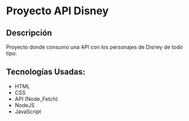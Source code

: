 # Proyecto API Disney

<h2> Descripción</h2>
Proyecto donde consumo una API con los personajes de Disney de todo tipo. 

<h2> Tecnologías Usadas: </h2>
<ul>
  <li>HTML</li>
  <li>CSS</li>
  <li>API (Node_Fetch)</li>
  <li>NodeJS</li>
  <li>JavaScript</li>
</ul>
